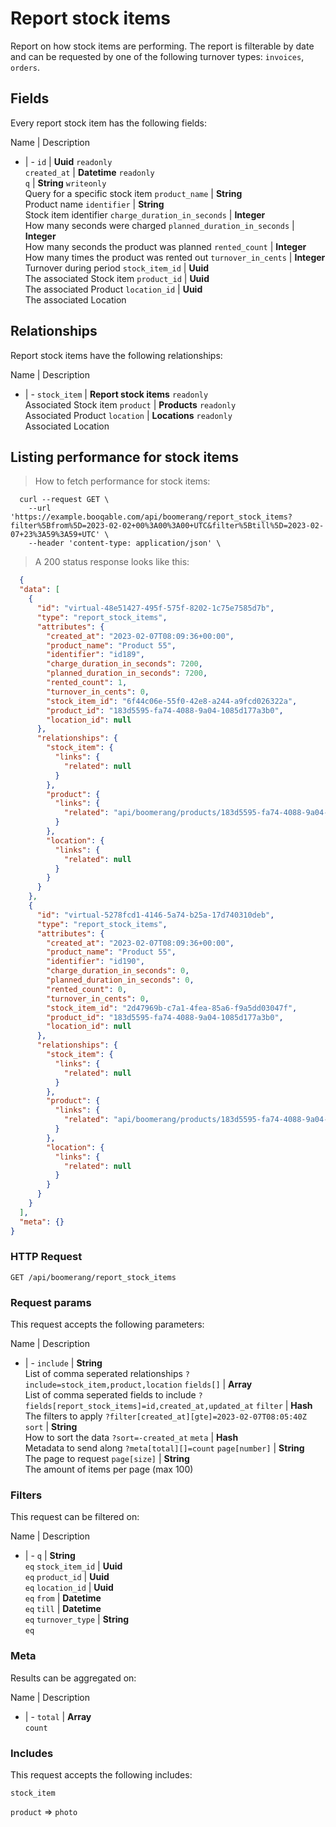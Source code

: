 # Report stock items

Report on how stock items are performing. The report is filterable by date and can be requested by one of the following turnover types: `invoices`, `orders`.

## Fields
Every report stock item has the following fields:

Name | Description
- | -
`id` | **Uuid** `readonly`<br>
`created_at` | **Datetime** `readonly`<br>
`q` | **String** `writeonly`<br>Query for a specific stock item
`product_name` | **String** <br>Product name
`identifier` | **String** <br>Stock item identifier
`charge_duration_in_seconds` | **Integer** <br>How many seconds were charged
`planned_duration_in_seconds` | **Integer** <br>How many seconds the product was planned
`rented_count` | **Integer** <br>How many times the product was rented out
`turnover_in_cents` | **Integer** <br>Turnover during period
`stock_item_id` | **Uuid** <br>The associated Stock item
`product_id` | **Uuid** <br>The associated Product
`location_id` | **Uuid** <br>The associated Location


## Relationships
Report stock items have the following relationships:

Name | Description
- | -
`stock_item` | **Report stock items** `readonly`<br>Associated Stock item
`product` | **Products** `readonly`<br>Associated Product
`location` | **Locations** `readonly`<br>Associated Location


## Listing performance for stock items



> How to fetch performance for stock items:

```shell
  curl --request GET \
    --url 'https://example.booqable.com/api/boomerang/report_stock_items?filter%5Bfrom%5D=2023-02-02+00%3A00%3A00+UTC&filter%5Btill%5D=2023-02-07+23%3A59%3A59+UTC' \
    --header 'content-type: application/json' \
```

> A 200 status response looks like this:

```json
  {
  "data": [
    {
      "id": "virtual-48e51427-495f-575f-8202-1c75e7585d7b",
      "type": "report_stock_items",
      "attributes": {
        "created_at": "2023-02-07T08:09:36+00:00",
        "product_name": "Product 55",
        "identifier": "id189",
        "charge_duration_in_seconds": 7200,
        "planned_duration_in_seconds": 7200,
        "rented_count": 1,
        "turnover_in_cents": 0,
        "stock_item_id": "6f44c06e-55f0-42e8-a244-a9fcd026322a",
        "product_id": "183d5595-fa74-4088-9a04-1085d177a3b0",
        "location_id": null
      },
      "relationships": {
        "stock_item": {
          "links": {
            "related": null
          }
        },
        "product": {
          "links": {
            "related": "api/boomerang/products/183d5595-fa74-4088-9a04-1085d177a3b0"
          }
        },
        "location": {
          "links": {
            "related": null
          }
        }
      }
    },
    {
      "id": "virtual-5278fcd1-4146-5a74-b25a-17d740310deb",
      "type": "report_stock_items",
      "attributes": {
        "created_at": "2023-02-07T08:09:36+00:00",
        "product_name": "Product 55",
        "identifier": "id190",
        "charge_duration_in_seconds": 0,
        "planned_duration_in_seconds": 0,
        "rented_count": 0,
        "turnover_in_cents": 0,
        "stock_item_id": "2d47969b-c7a1-4fea-85a6-f9a5dd03047f",
        "product_id": "183d5595-fa74-4088-9a04-1085d177a3b0",
        "location_id": null
      },
      "relationships": {
        "stock_item": {
          "links": {
            "related": null
          }
        },
        "product": {
          "links": {
            "related": "api/boomerang/products/183d5595-fa74-4088-9a04-1085d177a3b0"
          }
        },
        "location": {
          "links": {
            "related": null
          }
        }
      }
    }
  ],
  "meta": {}
}
```

### HTTP Request

`GET /api/boomerang/report_stock_items`

### Request params

This request accepts the following parameters:

Name | Description
- | -
`include` | **String** <br>List of comma seperated relationships `?include=stock_item,product,location`
`fields[]` | **Array** <br>List of comma seperated fields to include `?fields[report_stock_items]=id,created_at,updated_at`
`filter` | **Hash** <br>The filters to apply `?filter[created_at][gte]=2023-02-07T08:05:40Z`
`sort` | **String** <br>How to sort the data `?sort=-created_at`
`meta` | **Hash** <br>Metadata to send along `?meta[total][]=count`
`page[number]` | **String** <br>The page to request
`page[size]` | **String** <br>The amount of items per page (max 100)


### Filters

This request can be filtered on:

Name | Description
- | -
`q` | **String** <br>`eq`
`stock_item_id` | **Uuid** <br>`eq`
`product_id` | **Uuid** <br>`eq`
`location_id` | **Uuid** <br>`eq`
`from` | **Datetime** <br>`eq`
`till` | **Datetime** <br>`eq`
`turnover_type` | **String** <br>`eq`


### Meta

Results can be aggregated on:

Name | Description
- | -
`total` | **Array** <br>`count`


### Includes

This request accepts the following includes:

`stock_item`


`product` => 
`photo`







